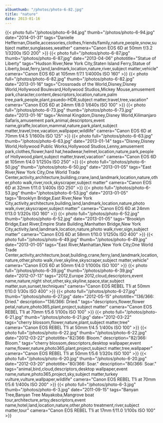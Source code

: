 ```yaml
---
albumthumb: "/photos/photo-6-82.jpg"
title: "nature"
date: 2013-01-16
---
```

{{< photo full="/photos/photo-6-94.jpg" thumb="/photos/photo-6-94.jpg" date="2014-01-31" tags="Danielle Heffernan,Oiselle,accessories,clothes,friends/family,nature,people,snow,subject matter,sunglasses,weather" camera="Canon EOS 6D at 50mm f/3.2 1/3200s ISO 200" >}}
{{< photo full="/photos/photo-6-87.jpg" thumb="/photos/photo-6-87.jpg" date="2013-04-06" phototitle="Statue of Liberty" tags="Hudson River,New York City,Staten Island Ferry,Statue of Liberty,boat,ferry,land,landmark,location,nature,river,subject matter,vehicle" camera="Canon EOS 6D at 105mm f/7.1 1/4000s ISO 160" >}}
{{< photo full="/photos/photo-6-82.jpg" thumb="/photos/photo-6-82.jpg" date="2013-01-16" tags="Crossroads of the World,Disney,Disney World,Hollywood Boulevard,Hollywood Studios,Mickey Mouse,amusement park,character,content,descriptors,location,nature,palm tree,park,people,plant,psuedo-HDR,subject matter,travel,tree,vacation" camera="Canon EOS 6D at 24mm f/8.0 1/640s ISO 100" >}}
{{< photo full="/photos/photo-6-73.jpg" thumb="/photos/photo-6-73.jpg" date="2013-01-16" tags="Animal Kingdom,Disney,Disney World,Kilimanjaro Safaris,amusement park,animal,descriptors,event name,giraffe,location,mammal,nature,park,plant,subject matter,travel,tree,vacation,wallpaper,wildlife" camera="Canon EOS 6D at 70mm f/4.5 1/1600s ISO 125" >}}
{{< photo full="/photos/photo-6-63.jpg" thumb="/photos/photo-6-63.jpg" date="2013-01-14" tags="Disney,Disney World,Hollywood Public Works,Hollywood Studios,Lenny,amusement park,clothes,flower,hard hat,headwear,helmet,location,nature,park,people of Hollywood,plant,subject matter,travel,vacation" camera="Canon EOS 6D at 105mm f/4.0 1/1250s ISO 250" >}}
{{< photo full="/photos/photo-6-50.jpg" thumb="/photos/photo-6-50.jpg" date="2013-01-05" tags="East River,New York City,One World Trade Center,activity,architecture,building,crane,land,landmark,location,nature,other,photo walk,river,rock,skyscraper,subject matter" camera="Canon EOS 6D at 32mm f/11.0 1/400s ISO 250" >}}
{{< photo full="/photos/photo-6-53.jpg" thumb="/photos/photo-6-53.jpg" date="2013-01-05" tags="Brooklyn Bridge,East River,New York City,activity,architecture,building,land,landmark,location,nature,photo walk,river,skyscraper,subject matter" camera="Canon EOS 6D at 24mm f/13.0 1/320s ISO 160" >}}
{{< photo full="/photos/photo-6-52.jpg" thumb="/photos/photo-6-52.jpg" date="2013-01-05" tags="Brooklyn Bridge,East River,Empire State Building,Manhatten Bridge,New York City,activity,land,landmark,location,nature,photo walk,river,sign,subject matter" camera="Canon EOS 6D at 58mm f/10.0 1/1250s ISO 400" >}}
{{< photo full="/photos/photo-6-49.jpg" thumb="/photos/photo-6-49.jpg" date="2013-01-05" tags="East River,Manhattan,New York City,One World Trade Center,activity,architecture,boat,building,crane,ferry,land,landmark,location,nature,other,photo walk,river,skyline,skyscraper,subject matter,vehicle" camera="Canon EOS 6D at 50mm f/4.0 1/1000s ISO 100" >}}
{{< photo full="/photos/photo-6-39.jpg" thumb="/photos/photo-6-39.jpg" date="2012-07-13" tags="2012,Europe 2012,cloud,descriptors,event name,nature,night shot,other,sky,skyline,space,star,subject matter,sun,sunset,techniques" camera="Canon EOS REBEL T1i at 50mm f/10.0 1/30s ISO 400" >}}
{{< photo full="/photos/photo-6-27.jpg" thumb="/photos/photo-6-27.jpg" date="2012-05-15" phototitle="136/366: Dried." description="136/366: Dried." tags="descriptors,flower,flower petal,nature,photo365,plant,project,subject matter" camera="Canon EOS REBEL T1i at 70mm f/5.6 1/100s ISO 100" >}}
{{< photo full="/photos/photo-6-21.jpg" thumb="/photos/photo-6-21.jpg" date="2012-03-22" tags="cherry blossom,flower,nature,plant,subject matter,tree" camera="Canon EOS REBEL T1i at 50mm f/4.5 1/400s ISO 100" >}}
{{< photo full="/photos/photo-6-22.jpg" thumb="/photos/photo-6-22.jpg" date="2012-03-22" phototitle="82/366: Bloom." description="82/366: Bloom." tags="cherry blossom,descriptors,desktop wallpaper,event name,flower,nature,photo365,plant,project,subject matter,tree,wallpaper" camera="Canon EOS REBEL T1i at 50mm f/5.6 1/320s ISO 100" >}}
{{< photo full="/photos/photo-6-20.jpg" thumb="/photos/photo-6-20.jpg" date="2012-03-20" phototitle="80/366: Soar." description="80/366: Soar." tags="animal,bird,cloud,descriptors,desktop wallpaper,event name,nature,photo365,project,sky,subject matter,turkey vulture,vulture,wallpaper,wildlife" camera="Canon EOS REBEL T1i at 70mm f/5.6 1/400s ISO 200" >}}
{{< photo full="/photos/photo-6-3.jpg" thumb="/photos/photo-6-3.jpg" date="2011-09-15" tags="Banyan Tree,Banyan Tree Mayakoba,Mangrove boat tour,architecture,artsy,descriptors,event name,hotel,land,location,nature,other,photo treatment,river,subject matter,tour" camera="Canon EOS REBEL T1i at 17mm f/11.0 1/100s ISO 100" >}}
